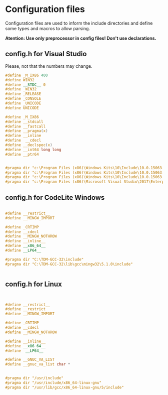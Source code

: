 # Configuration files

Configuration files are used to inform the include directories and define some types and macros to allow parsing.

**Atention: Use only preprocessor in config files! Don't use declarations.**

## config.h for Visual Studio

Please, not that the numbers may change.

```c
#define _M_IX86 400
#define WIN32
#define __STDC__ 0
#define _WIN32
#define _RELEASE
#define _CONSOLE
#define _UNICODE
#define UNICODE

#define _M_IX86
#define __stdcall
#define __fastcall
#define __pragma(x)  
#define __inline  
#define  __cdecl  
#define __declspec(x)          
#define __int64 long long
#define __ptr64


#pragma dir "c:\Program Files (x86)\Windows Kits\10\Include\10.0.15063.0\shared"
#pragma dir "c:\Program Files (x86)\Windows Kits\10\Include\10.0.15063.0\um"
#pragma dir "c:\Program Files (x86)\Windows Kits\10\Include\10.0.15063.0\ucrt" 
#pragma dir "c:\Program Files (x86)\Microsoft Visual Studio\2017\Enterprise\VC\Tools\MSVC\14.10.25017\include"

```


## config.h for CodeLite Windows

```c

#define __restrict__
#define __MINGW_IMPORT 

#define _CRTIMP 
#define __cdecl  
#define __MINGW_NOTHROW 
#define __inline__
#define __x86_64__ 
#define __LP64__

#pragma dir "C:\TDM-GCC-32\include"
#pragma dir "C:\TDM-GCC-32\lib\gcc\mingw32\5.1.0\include"



```

## config.h for Linux

```c


#define __restrict__
#define __restrict
#define __MINGW_IMPORT 

#define _CRTIMP 
#define __cdecl  
#define __MINGW_NOTHROW 

#define __inline__
#define __x86_64__ 
#define  __LP64__

#define __GNUC_VA_LIST
#define __gnuc_va_list char *
        

#pragma dir "/usr/include"
#pragma dir "/usr/include/x86_64-linux-gnu"
#pragma dir "/usr/lib/gcc/x86_64-linux-gnu/5/include"


```


